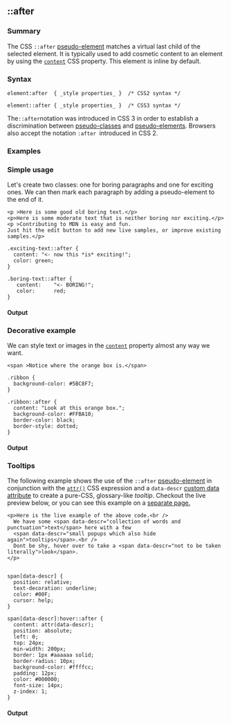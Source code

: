
## ::after

### Summary

The CSS `::after` [pseudo-element][0] matches a virtual last child of the selected element. It is typically used to add cosmetic content to an element by using the [`content`][1] CSS property. This element is inline by default.

### Syntax

    element:after  { _style properties_ }  /* CSS2 syntax */

    element::after { _style properties_ }  /* CSS3 syntax */

The` ::after `notation was introduced in CSS 3 in order to establish a discrimination between [pseudo-classes][2] and [pseudo-elements][0]. Browsers also accept the notation `:after `introduced in CSS 2\.

### Examples

### Simple usage

Let's create two classes: one for boring paragraphs and one for exciting ones. We can then mark each paragraph by adding a pseudo-element to the end of it.

    <p >Here is some good old boring text.</p>
    <p>Here is some moderate text that is neither boring nor exciting.</p>
    <p >Contributing to MDN is easy and fun.
    Just hit the edit button to add new live samples, or improve existing samples.</p>

    .exciting-text::after {
      content: "<- now this *is* exciting!";
      color: green;
    }

    .boring-text::after {
       content:    "<- BORING!";
       color:      red;
    }

#### Output

### Decorative example

We can style text or images in the [`content`][1] property almost any way we want.

    <span >Notice where the orange box is.</span>

    .ribbon {
      background-color: #5BC8F7;
    }

    .ribbon::after {
      content: "Look at this orange box.";
      background-color: #FFBA10;
      border-color: black;
      border-style: dotted;
    }

#### Output

### Tooltips

The following example shows the use of the `::after` [pseudo-element][0] in conjunction with the [`attr()`][3] CSS expression and a `data-descr` [custom data attribute][4] to create a pure-CSS, glossary-like _tooltip_. Checkout the live preview below, or you can see this example on a [separate page.][5]

    <p>Here is the live example of the above code.<br />
      We have some <span data-descr="collection of words and punctuation">text</span> here with a few
      <span data-descr="small popups which also hide again">tooltips</span>.<br />
      Dont be shy, hover over to take a <span data-descr="not to be taken literally">look</span>.
    </p>


    span[data-descr] {
      position: relative;
      text-decoration: underline;
      color: #00F;
      cursor: help;
    }

    span[data-descr]:hover::after {
      content: attr(data-descr);
      position: absolute;
      left: 0;
      top: 24px;
      min-width: 200px;
      border: 1px #aaaaaa solid;
      border-radius: 10px;
      background-color: #ffffcc;
      padding: 12px;
      color: #000000;
      font-size: 14px;
      z-index: 1;
    }

#### Output



[0]: https://developer.mozilla.org/en/CSS/Pseudo-elements "Pseudo-elements"
[1]: https://developer.mozilla.org/en/docs/Web/CSS/content "The content CSS property is used with the ::before and ::after pseudo-elements to generate content in an element. Objects inserted using the content property are anonymous replaced elements."
[2]: https://developer.mozilla.org/en/CSS/Pseudo-classes "Pseudo-classes"
[3]: https://developer.mozilla.org/en/docs/CSS/attr "https://developer.mozilla.org/en/docs/CSS/attr"
[4]: https://developer.mozilla.org/en/HTML/Global_attributes#attr-data-* "en/HTML/Global_attributes#attr-data-*"
[5]: https://developer.mozilla.org/files/4591/css-only_tooltips.html "css-only_tooltips.html"
